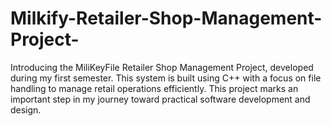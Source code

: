 # Milkify-Retailer-Shop-Management-Project-
Introducing the MiliKeyFile Retailer Shop Management Project, developed during my first semester. This system is built using C++ with a focus on file handling to manage retail operations efficiently. This project marks an important step in my journey toward practical software development and design.


